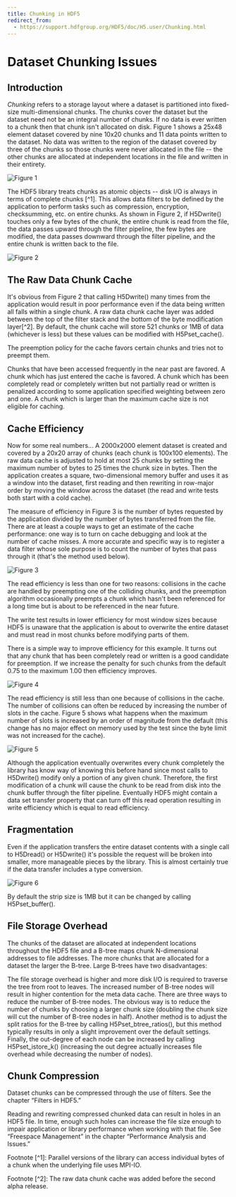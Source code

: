 ```yaml
---
title: Chunking in HDF5
redirect_from:
  - https://support.hdfgroup.org/HDF5/doc/H5.user/Chunking.html
---
```


# Dataset Chunking Issues

## Introduction
_Chunking_ refers to a storage layout where a dataset is partitioned into fixed-size multi-dimensional chunks. The chunks cover the dataset but the dataset need not be an integral number of chunks. If no data is ever written to a chunk then that chunk isn't allocated on disk. Figure 1 shows a 25x48 element dataset covered by nine 10x20 chunks and 11 data points written to the dataset. No data was written to the region of the dataset covered by three of the chunks so those chunks were never allocated in the file -- the other chunks are allocated at independent locations in the file and written in their entirety.

![Figure 1](../images/Chunk_f1.gif)

The HDF5 library treats chunks as atomic objects -- disk I/O is always in terms of complete chunks [^1]. This allows data filters to be defined by the application to perform tasks such as compression, encryption, checksumming, etc. on entire chunks. As shown in Figure 2, if H5Dwrite() touches only a few bytes of the chunk, the entire chunk is read from the file, the data passes upward through the filter pipeline, the few bytes are modified, the data passes downward through the filter pipeline, and the entire chunk is written back to the file.

![Figure 2](../images/Chunk_f2.gif)

## The Raw Data Chunk Cache
It's obvious from Figure 2 that calling H5Dwrite() many times from the application would result in poor performance even if the data being written all falls within a single chunk. A raw data chunk cache layer was added between the top of the filter stack and the bottom of the byte modification layer[^2]. By default, the chunk cache will store 521 chunks or 1MB of data (whichever is less) but these values can be modified with H5Pset_cache().

The preemption policy for the cache favors certain chunks and tries not to preempt them.

Chunks that have been accessed frequently in the near past are favored.
A chunk which has just entered the cache is favored.
A chunk which has been completely read or completely written but not partially read or written is penalized according to some application specified weighting between zero and one.
A chunk which is larger than the maximum cache size is not eligible for caching.
## Cache Efficiency
Now for some real numbers... A 2000x2000 element dataset is created and covered by a 20x20 array of chunks (each chunk is 100x100 elements). The raw data cache is adjusted to hold at most 25 chunks by setting the maximum number of bytes to 25 times the chunk size in bytes. Then the application creates a square, two-dimensional memory buffer and uses it as a window into the dataset, first reading and then rewriting in row-major order by moving the window across the dataset (the read and write tests both start with a cold cache).

The measure of efficiency in Figure 3 is the number of bytes requested by the application divided by the number of bytes transferred from the file. There are at least a couple ways to get an estimate of the cache performance: one way is to turn on cache debugging and look at the number of cache misses. A more accurate and specific way is to register a data filter whose sole purpose is to count the number of bytes that pass through it (that's the method used below).

![Figure 3](../images/Chunk_f3.gif)

The read efficiency is less than one for two reasons: collisions in the cache are handled by preempting one of the colliding chunks, and the preemption algorithm occasionally preempts a chunk which hasn't been referenced for a long time but is about to be referenced in the near future.

The write test results in lower efficiency for most window sizes because HDF5 is unaware that the application is about to overwrite the entire dataset and must read in most chunks before modifying parts of them.

There is a simple way to improve efficiency for this example. It turns out that any chunk that has been completely read or written is a good candidate for preemption. If we increase the penalty for such chunks from the default 0.75 to the maximum 1.00 then efficiency improves.

![Figure 4](../images/Chunk_f4.gif)

The read efficiency is still less than one because of collisions in the cache. The number of collisions can often be reduced by increasing the number of slots in the cache. Figure 5 shows what happens when the maximum number of slots is increased by an order of magnitude from the default (this change has no major effect on memory used by the test since the byte limit was not increased for the cache).

![Figure 5](../images/Chunk_f5.gif)

Although the application eventually overwrites every chunk completely the library has know way of knowing this before hand since most calls to H5Dwrite() modify only a portion of any given chunk. Therefore, the first modification of a chunk will cause the chunk to be read from disk into the chunk buffer through the filter pipeline. Eventually HDF5 might contain a data set transfer property that can turn off this read operation resulting in write efficiency which is equal to read efficiency.

## Fragmentation
Even if the application transfers the entire dataset contents with a single call to H5Dread() or H5Dwrite() it's possible the request will be broken into smaller, more manageable pieces by the library. This is almost certainly true if the data transfer includes a type conversion.

![Figure 6](../images/Chunk_f6.gif)

By default the strip size is 1MB but it can be changed by calling H5Pset_buffer().

## File Storage Overhead
The chunks of the dataset are allocated at independent locations throughout the HDF5 file and a B-tree maps chunk N-dimensional addresses to file addresses. The more chunks that are allocated for a dataset the larger the B-tree. Large B-trees have two disadvantages:

The file storage overhead is higher and more disk I/O is required to traverse the tree from root to leaves.
The increased number of B-tree nodes will result in higher contention for the meta data cache.
There are three ways to reduce the number of B-tree nodes. The obvious way is to reduce the number of chunks by choosing a larger chunk size (doubling the chunk size will cut the number of B-tree nodes in half). Another method is to adjust the split ratios for the B-tree by calling H5Pset_btree_ratios(), but this method typically results in only a slight improvement over the default settings. Finally, the out-degree of each node can be increased by calling H5Pset_istore_k() (increasing the out degree actually increases file overhead while decreasing the number of nodes).

## Chunk Compression
Dataset chunks can be compressed through the use of filters. See the chapter “Filters in HDF5.”

Reading and rewriting compressed chunked data can result in holes in an HDF5 file. In time, enough such holes can increase the file size enough to impair application or library performance when working with that file. See “Freespace Management” in the chapter “Performance Analysis and Issues.”

Footnote [^1]: Parallel versions of the library can access individual bytes of a chunk when the underlying file uses MPI-IO.

Footnote [^2]: The raw data chunk cache was added before the second alpha release.
